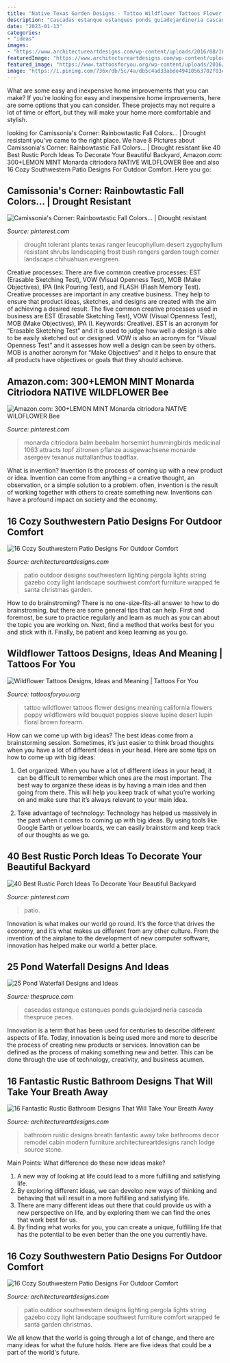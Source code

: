 ```yaml
---
title: "Native Texas Garden Designs - Tattoo Wildflower Tattoos Flower Designs Meaning California Flowers Poppy Wildflowers Wild Bouquet Poppies Sleeve Lupine Desert Lupin Floral Brown Forearm"
description: "Cascadas estanque estanques ponds guiadejardineria cascada thespruce peces"
date: "2023-01-13"
categories:
- "ideas"
images:
- "https://www.architectureartdesigns.com/wp-content/uploads/2016/08/16-Fantastic-Rustic-Bathroom-Designs-That-Will-Take-Your-Breath-Away-10.jpg"
featuredImage: "https://www.architectureartdesigns.com/wp-content/uploads/2016/04/16-Cozy-Southwestern-Patio-Designs-For-Outdoor-Comfort-12.jpg"
featured_image: "https://www.tattoosforyou.org/wp-content/uploads/2016/02/Wildflower-Tattoo-Designs.jpg"
image: "https://i.pinimg.com/736x/db/5c/4a/db5c4ad33abde49410563702f03c7569--drought-resistant-plants-frost-tolerant-plants.jpg"
---
```



What are some easy and inexpensive home improvements that you can make?
If you're looking for easy and inexpensive home improvements, here are some options that you can consider. These projects may not require a lot of time or effort, but they will make your home more comfortable and stylish.

	

		
looking for Camissonia&#039;s Corner: Rainbowtastic Fall Colors... | Drought resistant you've came to the right place. We have 8 Pictures about Camissonia&#039;s Corner: Rainbowtastic Fall Colors... | Drought resistant like 40 Best Rustic Porch Ideas To Decorate Your Beautiful Backyard, Amazon.com: 300+LEMON MINT Monarda citriodora NATIVE WILDFLOWER Bee and also 16 Cozy Southwestern Patio Designs For Outdoor Comfort. Here you go:
		
    
## Camissonia&#039;s Corner: Rainbowtastic Fall Colors... | Drought Resistant

<img loading=lazy src="https://i.pinimg.com/736x/db/5c/4a/db5c4ad33abde49410563702f03c7569--drought-resistant-plants-frost-tolerant-plants.jpg" onerror="this.onerror=null;this.src='https://tse3.mm.bing.net/th?id=OIP.HG454wuLd-jirF3XOeMRFAHaLG&amp;pid=15.1';" alt="Camissonia&#039;s Corner: Rainbowtastic Fall Colors... | Drought resistant">

_Source: pinterest.com_

>drought tolerant plants texas ranger leucophyllum desert zygophyllum resistant shrubs landscaping frost bush rangers garden tough corner landscape chihuahuan evergreen. 

	

Creative processes: There are five common creative processes: EST (Erasable Sketching Test), VOW (Visual Openness Test), MOB (Make Objectives), IPA (Ink Pouring Test), and FLASH (Flash Memory Test).
Creative processes are important in any creative business. They help to ensure that product ideas, sketches, and designs are created with the aim of achieving a desired result. The five common creative processes used in business are EST (Erasable Sketching Test), VOW (Visual Openness Test), MOB (Make Objectives), IPA (I. Keywords: Creative).
 EST is an acronym for “Erasable Sketching Test” and it is used to judge how well a design is able to be easily sketched out or designed. VOW is also an acronym for “Visual Openness Test” and it assesses how well a design can be seen by others. MOB is another acronym for “Make Objectives” and it helps to ensure that all products have objectives or goals that they should achieve.

    
## Amazon.com: 300+LEMON MINT Monarda Citriodora NATIVE WILDFLOWER Bee

<img loading=lazy src="https://i.pinimg.com/736x/4a/c2/95/4ac2951ff5db349aa1138f171aef33d0.jpg" onerror="this.onerror=null;this.src='https://tse4.mm.bing.net/th?id=OIP.htcNZHGhmPmrs-78mxWsJwHaLK&amp;pid=15.1';" alt="Amazon.com: 300+LEMON MINT Monarda citriodora NATIVE WILDFLOWER Bee">

_Source: pinterest.com_

>monarda citriodora balm beebalm horsemint hummingbirds medicinal 1063 attracts topf zitronen pflanze ausgewachsene monarde asergeev texanus nuttallanthus toadflax. 

	

What is invention?
Invention is the process of coming up with a new product or idea. Invention can come from anything – a creative thought, an observation, or a simple solution to a problem. often, invention is the result of working together with others to create something new. Inventions can have a profound impact on society and the economy.

    
## 16 Cozy Southwestern Patio Designs For Outdoor Comfort

<img loading=lazy src="https://www.architectureartdesigns.com/wp-content/uploads/2016/04/16-Cozy-Southwestern-Patio-Designs-For-Outdoor-Comfort-12-630x419.jpg" onerror="this.onerror=null;this.src='https://tse3.mm.bing.net/th?id=OIP.rU5DUYV3PdhNd-2PVJAYCgHaE7&amp;pid=15.1';" alt="16 Cozy Southwestern Patio Designs For Outdoor Comfort">

_Source: architectureartdesigns.com_

>patio outdoor designs southwestern lighting pergola lights string gazebo cozy light landscape southwest comfort furniture wrapped fe santa christmas garden. 

	

How to do brainstroming?
There is no one-size-fits-all answer to how to do brainstroming, but there are some general tips that can help. First and foremost, be sure to practice regularly and learn as much as you can about the topic you are working on. Next, find a method that works best for you and stick with it. Finally, be patient and keep learning as you go.

    
## Wildflower Tattoos Designs, Ideas And Meaning | Tattoos For You

<img loading=lazy src="https://www.tattoosforyou.org/wp-content/uploads/2016/02/Wildflower-Tattoo-Designs.jpg" onerror="this.onerror=null;this.src='https://tse3.mm.bing.net/th?id=OIP.It4MiDznH4wI6U9s0KwYBQHaKn&amp;pid=15.1';" alt="Wildflower Tattoos Designs, Ideas and Meaning | Tattoos For You">

_Source: tattoosforyou.org_

>tattoo wildflower tattoos flower designs meaning california flowers poppy wildflowers wild bouquet poppies sleeve lupine desert lupin floral brown forearm. 

	

How can we come up with big ideas?
The best ideas come from a brainstorming session. Sometimes, it’s just easier to think broad thoughts when you have a lot of different ideas in your head. Here are some tips on how to come up with big ideas:
1. Get organized: When you have a lot of different ideas in your head, it can be difficult to remember which ones are the most important. The best way to organize these ideas is by having a main idea and then going from there. This will help you keep track of what you’re working on and make sure that it’s always relevant to your main idea.

2. Take advantage of technology: Technology has helped us massively in the past when it comes to coming up with big ideas. By using tools like Google Earth or yellow boards, we can easily brainstorm and keep track of our thoughts as we go.

    
## 40 Best Rustic Porch Ideas To Decorate Your Beautiful Backyard

<img loading=lazy src="https://i.pinimg.com/originals/50/da/49/50da49fc006d0ea5c85c92941a6e0fba.jpg" onerror="this.onerror=null;this.src='https://tse3.mm.bing.net/th?id=OIP.3fw0STYDWSXRLv54lqfEyAHaLG&amp;pid=15.1';" alt="40 Best Rustic Porch Ideas To Decorate Your Beautiful Backyard">

_Source: pinterest.com_

>patio. 

	

Innovation is what makes our world go round. It’s the force that drives the economy, and it’s what makes us different from any other culture. From the invention of the airplane to the development of new computer software, innovation has helped make our world a better place.

    
## 25 Pond Waterfall Designs And Ideas

<img loading=lazy src="https://www.thespruce.com/thmb/bot1p-VCO1vSls8aQSEgxL3atrY=/1700x1379/filters:no_upscale():max_bytes(150000):strip_icc()/KingPond4-5b38230246e0fb0037623f0d.jpg" onerror="this.onerror=null;this.src='https://tse3.mm.bing.net/th?id=OIP.Tfm_uVD5tmFJtV5C0hIQOAHaGA&amp;pid=15.1';" alt="25 Pond Waterfall Designs and Ideas">

_Source: thespruce.com_

>cascadas estanque estanques ponds guiadejardineria cascada thespruce peces. 

	

Innovation is a term that has been used for centuries to describe different aspects of life. Today, innovation is being used more and more to describe the process of creating new products or services. Innovation can be defined as the process of making something new and better. This can be done through the use of technology, creativity, and business acumen.

    
## 16 Fantastic Rustic Bathroom Designs That Will Take Your Breath Away

<img loading=lazy src="https://www.architectureartdesigns.com/wp-content/uploads/2016/08/16-Fantastic-Rustic-Bathroom-Designs-That-Will-Take-Your-Breath-Away-10.jpg" onerror="this.onerror=null;this.src='https://tse1.mm.bing.net/th?id=OIP.TR6LJWvFs7m0ojLetav1JAHaE7&amp;pid=15.1';" alt="16 Fantastic Rustic Bathroom Designs That Will Take Your Breath Away">

_Source: architectureartdesigns.com_

>bathroom rustic designs breath fantastic away take bathrooms decor remodel cabin modern furniture architectureartdesigns ranch lodge source stone. 

	

Main Points: What difference do these new ideas make?
1. A new way of looking at life could lead to a more fulfilling and satisfying life.
2. By exploring different ideas, we can develop new ways of thinking and behaving that will result in a more fulfilling and satisfying life.
3. There are many different ideas out there that could provide us with a new perspective on life, and by exploring them we can find the ones that work best for us.
4. By finding what works for you, you can create a unique, fulfilling life that has the potential to be even better than the one you currently have.

    
## 16 Cozy Southwestern Patio Designs For Outdoor Comfort

<img loading=lazy src="https://www.architectureartdesigns.com/wp-content/uploads/2016/04/16-Cozy-Southwestern-Patio-Designs-For-Outdoor-Comfort-12.jpg" onerror="this.onerror=null;this.src='https://tse4.mm.bing.net/th?id=OIP.8g3uO-Sfcp0KFxZ51dF5vAHaE7&amp;pid=15.1';" alt="16 Cozy Southwestern Patio Designs For Outdoor Comfort">

_Source: architectureartdesigns.com_

>patio outdoor southwestern designs lighting pergola lights string gazebo cozy light landscape southwest furniture comfort wrapped fe santa garden christmas. 

	

We all know that the world is going through a lot of change, and there are many ideas for what the future holds. Here are five ideas that could be a part of the world's future.

